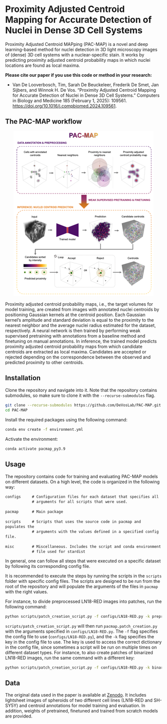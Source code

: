 # Proximity Adjusted Centroid Mapping for Accurate Detection of Nuclei in Dense 3D Cell Systems

Proximity Adjusted Centroid MAPping (PAC-MAP) is a novel and deep learning-based method for nuclei detection in 3D light microscopy images of (dense) 3D cell systems with a nuclear-specific stain. It works by predicting proximity adjusted centroid probability maps in which nuclei locations are found as local maxima.

**Please cite our paper if you use this code or method in your research:**

- Van De Looverbosch, Tim, Sarah De Beuckeleer, Frederik De Smet, Jan Sijbers, and Winnok H. De Vos. “Proximity Adjusted Centroid Mapping for Accurate Detection of Nuclei in Dense 3D Cell Systems.” Computers in Biology and Medicine 185 (February 1, 2025): 109561. https://doi.org/10.1016/j.compbiomed.2024.109561.

## The PAC-MAP workflow
<p align="center">
  <img src="imgs/PAC-MAP.png" />
</p>

Proximity adjusted centroid probability maps, i.e., the target volumes for model training, are created from images with annotated nuclei centroids by positioning Gaussian kernels at the centroid position. Each Gaussian kernel’s amplitude and standard deviation is equal to the proximity to the nearest neighbor and the average nuclei radius estimated for the dataset, respectively. A neural network is then trained by performing weak supervised pretraining with annotations from a baseline method and finetuning on manual annotations. In inference, the trained model predicts proximity adjusted centroid probability maps from which candidate centroids are extracted as local maxima. Candidates are accepted or rejected depending on the correspondence between the observed and predicted proximity to other centroids.

## Installation
Clone the repository and navigate into it. Note that the repository contains submodules, so make sure to clone it with the `--recurse-submodules` flag.
```bash
git clone --recurse-submodules https://github.com/DeVosLab/PAC-MAP.git 
cd PAC-MAP
```

Install the required packages using the following command:
```bash
conda env create -f environment.yml
```

Activate the environment:
```bash
conda activate pacmap_py3.9
```

## Usage
The repository contains code for training and evaluating PAC-MAP models on different datasets. On a high level, the code is organized in the following way:
```plaintext
configs     # Configuration files for each dataset that specifies all 
            # arguments for all scripts that were used.

pacmap      # Main package

scripts     # Scripts that uses the source code in pacmap and populates the
            # arguments with the values defined in a specified config file. 

misc        # Miscellaneous. Includes the script and conda environment     
            # file used for stardist
```

In general, one can follow all steps that were executed on a specific dataset by following its corresponding config file. 

It is recommended to execute the steps by running the scripts in the `scripts` folder with specific config files. The scripts are designed to be run from the root of the repository and will populate the arguments of the files in `pacmap` with the right values.

For instance, to divide preprocessed LN18-RED images into patches, run the following command:
```bash 
python scripts/patch_creation_script.py -f configs/LN18-RED.py -k preprocessed
```
`scripts/patch_creation_script.py` will then run `pacmap.patch_creation.py` with the arguments specified in `configs/LN18-RED.py`.
The `-f` flag specifies the config file to use (`configs/LN18-RED.py`), and the `-k` flag specifies the key in the config file to use. The key is used to access the correct dictionary in the config file, since sometimes a script will be run on multiple times on different dataset types. For instance, to also create patches of binarized LN18-RED images, run the same command with a different key:
```bash
python scripts/patch_creation_script.py -f configs/LN18-RED.py -k binarized
```

## Data
The original data used in the paper is available at [Zenodo](https://zenodo.org/records/11636385). It includes lightsheet images of spheroids of two different cell lines (LN18-RED and SH-SY5Y) and centroid annotations for model training and evaluation. In addition, weights of pretrained, finetuned and trained from scratch models are provided.




